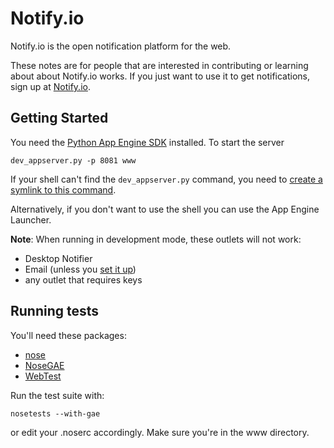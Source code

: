 Notify.io
===
Notify.io is the open notification platform for the web. 

These notes are for people that are interested in contributing or learning about about Notify.io works. If you just want to use it to get notifications, sign up at [Notify.io](http://notify.op).

Getting Started
---
You need the [Python App Engine SDK](http://code.google.com/appengine/downloads.html#Google_App_Engine_SDK_for_Python) installed. To start the server

    dev_appserver.py -p 8081 www

If your shell can't find the `dev_appserver.py` command, you need to [create a symlink to this command](http://code.google.com/appengine/docs/python/gettingstarted/devenvironment.html).

Alternatively, if you don't want to use the shell you can use the App Engine Launcher.

**Note**: When running in development mode, these outlets will not work:

* Desktop Notifier
* Email (unless you [set it up](http://code.google.com/appengine/docs/python/tools/devserver.html#Using_Mail))
* any outlet that requires keys

Running tests
---
You'll need these packages:

* [nose](http://somethingaboutorange.com/mrl/projects/nose/1.0.0/)
* [NoseGAE](http://farmdev.com/projects/nosegae/)
* [WebTest](http://pythonpaste.org/webtest/)

Run the test suite with:

    nosetests --with-gae

or edit your .noserc accordingly. Make sure you're in the www directory.


